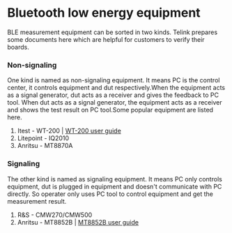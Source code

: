 # Bluetooth low energy equipment

BLE measurement equipment can be sorted in two kinds. Telink prepares some documents here which are helpful for customers to verify their boards.

### Non-signaling

One kind is named as non-signaling equipment. It means PC is the control center, it controls equipment and dut respectively.When the equipment acts as a signal generator, dut acts as a receiver and gives the feedback to PC tool. When dut acts as a signal generator, the equipment acts as a receiver and shows the test result on PC tool.Some popular equipment are listed here.

1. Itest -	WT-200 | [WT-200 user guide](http://wiki.telink-semi.cn/doc/an/AN_19032100-E_WT-200%20Guide%20on%20Testing%20Telink%20BLE%20Module.pdf)
2. Litepoint -	IQ2010
3. Anritsu -	MT8870A

### Signaling

The other kind is named as signaling equipment. It means PC only controls equipment, dut is plugged in equipment and doesn't communicate with PC directly. So operater only uses PC tool to control equipment and get the measurement result.

1. R&S -	CMW270/CMW500
2. Anritsu -	MT8852B | [MT8852B user guide](http://wiki.telink-semi.cn/doc/an/AN_BLE-16032100-E_Telink%20BLE%20PHY%20Test%20Manual.pdf)

